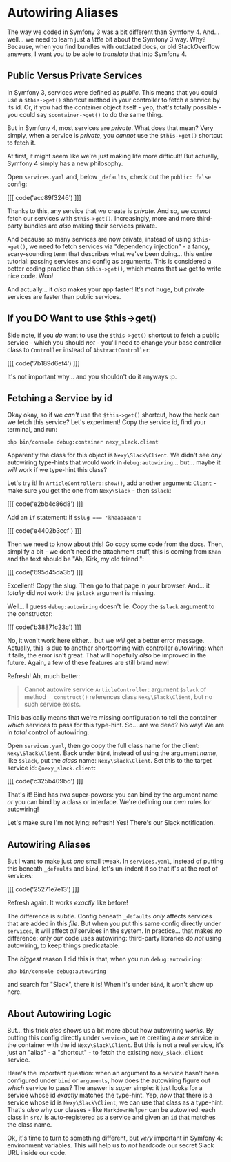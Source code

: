 # Autowiring Aliases

The way we coded in Symfony 3 was a bit different than Symfony 4. And... well... we
need to learn just a *little* bit about the Symfony 3 way. Why? Because, when you
find bundles with outdated docs, or old StackOverflow answers, I want you to be able
to *translate* that into Symfony 4.

## Public Versus Private Services

In Symfony 3, services were defined as *public*. This means that you could use a
`$this->get()` shortcut method in your controller to fetch a service by its id.
Or, if you had the container object itself - yep, that's totally possible - you
could say `$container->get()` to do the same thing.

But in Symfony 4, most services are *private*. What does that mean? Very simply,
when a service is *private*, you *cannot* use the `$this->get()` shortcut to fetch
it.

At first, it might seem like we're just making life more difficult! But actually,
Symfony 4 simply has a new philosophy.

Open `services.yaml` and, below `_defaults`, check out the `public: false` config:

[[[ code('acc89f3246') ]]]

Thanks to this, any service that *we* create is *private*. And so, we *cannot* fetch
our services with `$this->get()`. Increasingly, more and more third-party bundles
are *also* making their services private.

And because so many services are now private, instead of using `$this->get()`, we
need to fetch services via "dependency injection" - a fancy, scary-sounding term
that describes what we've been doing... this entire tutorial: passing services and
config as arguments. This is considered a better coding practice than `$this->get()`,
which means that *we* get to write nice code. Woo!

And actually... it *also* makes your app faster! It's not huge, but private services
are faster than public services.

## If you DO Want to use $this->get()

Side note, if you *do* want to use the `$this->get()` shortcut to fetch a public
service - which you should *not* - you'll need to change your base controller class
to `Controller` instead of `AbstractController`:

[[[ code('7b189d6ef4') ]]]

It's not important why... and you shouldn't do it anyways :p.

## Fetching a Service by id

Okay okay, so if we *can't* use the `$this->get()` shortcut, how the heck can we
fetch this service? Let's experiment! Copy the service id, find your terminal, and
run:

```terminal
php bin/console debug:container nexy_slack.client
```

Apparently the class for this object is `Nexy\Slack\Client`. We didn't see *any*
autowiring type-hints that would work in `debug:autowiring`... but... maybe it *will*
work if we type-hint this class?

Let's try it! In `ArticleController::show()`, add another argument: `Client` - make
sure you get the one from `Nexy\Slack` -  then `$slack`:

[[[ code('e2bb4c86d8') ]]]

Add an `if` statement: if `$slug === 'khaaaaaan'`:

[[[ code('e4402b3ccf') ]]]

Then we need to know about this! Go copy some code from the docs. Then, simplify
a bit - we don't need the attachment stuff, this is coming from `Khan` and the text
should be "Ah, Kirk, my old friend.":

[[[ code('695d45da3b') ]]]

Excellent! Copy the slug. Then go to that page in your browser. And... it *totally*
did *not* work: the `$slack` argument is missing.

Well... I guess `debug:autowiring` doesn't lie. Copy the `$slack` argument to the
constructor:

[[[ code('b38871c23c') ]]]

No, it won't work here either... but we *will* get a better error message. Actually,
this is due to another shortcoming with controller autowiring: when it fails, the error
isn't great. That will hopefully *also* be improved in the future. Again, a few of these
features are still brand new!

Refresh! Ah, much better:

> Cannot autowire service `ArticleController`: argument `$slack` of method `__construct()`
> references class `Nexy\Slack\Client`, but no such service exists.

This basically means that we're missing configuration to tell the container *which*
services to pass for this type-hint. So... are we dead? No way! We are in *total*
control of autowiring.

Open `services.yaml`, then go copy the full class name for the client:
`Nexy\Slack\Client`. Back under `bind`, instead of using the argument *name*,
like `$slack`, put the *class* name: `Nexy\Slack\Client`. Set this to the target
service id: `@nexy_slack.client`:

[[[ code('c325b409bd') ]]]

That's it! Bind has *two* super-powers: you can bind by the argument name *or* you
can bind by a class or interface. We're defining our *own* rules for autowiring!

Let's make sure I'm not lying: refresh! Yes! There's our Slack notification.

## Autowiring Aliases

But I want to make just *one* small tweak. In `services.yaml`, instead of putting
this beneath `_defaults` and `bind`, let's un-indent it so that it's at the root
of services:

[[[ code('25271e7e13') ]]]

Refresh again. It works *exactly* like before!

The difference is subtle. Config beneath `_defaults` *only* affects services that
are added in this *file*. But when you put this same config directly under `services`,
it will affect *all* services in the system. In practice... that makes *no* difference:
only *our* code uses autowiring: third-party libraries do *not* using autowiring,
to keep things predicatable.

The *biggest* reason I did this is that, when you run `debug:autowiring`:

```terminal-silent
php bin/console debug:autowiring
```

and search for "Slack", there it is! When it's under `bind`, it won't show up here.

## About Autowiring Logic

But... this trick *also* shows us a bit more about how autowiring *works*. By
putting this config directly under `services`, we're creating a *new* service
in the container with the id `Nexy\Slack\Client`. But this is not a real service,
it's just an "alias" - a "shortcut" - to fetch the existing `nexy_slack.client`
service.

Here's the important question: when an argument to a service hasn't been configured
under `bind` or `arguments`, how does the autowiring figure out *which* service to
pass? The answer is *super* simple: it just looks for a service whose id *exactly*
matches the type-hint. Yep, *now* that there is a service whose id is `Nexy\Slack\Client`,
we can use that class as a type-hint. That's *also* why *our* classes - like
`MarkdownHelper` can be autowired: each class in `src/` is auto-registered as a
service and given an `id` that matches the class name.

Ok, it's time to turn to something different, but *very* important in Symfony 4:
environment variables. This will help us to *not* hardcode our secret Slack URL
inside our code.

